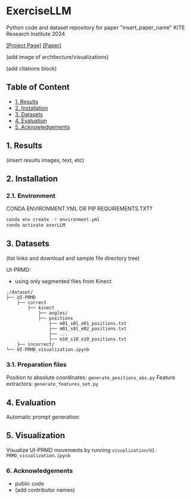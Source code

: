 # ExerciseLLM
Python code and dataset repository for paper "insert_paper_name"
KITE Research Institute 2024

[[Project Page]](insert_link) [[Paper]](insert_link) 


(add image of architecture/visualizations)

(add citations block)


## Table of Content
* [1. Results](#1-results)
* [2. Installation](#2-installation)
* [3. Datasets](#3-datasets)
* [4. Evaluation](#4-evaluation)
* [5. Acknowledgements](#5-acknowledgements)


## 1. Results 
(insert results images, text, etc)
 
## 2. Installation

### 2.1. Environment
CONDA ENVIRONMENT.YML OR PIP REQUIREMENTS.TXT? 

```bash
conda env create -f environment.yml
conda activate exerLLM
```


## 3. Datasets
(list links and download and sample file directory tree)

UI-PRMD: 
- using only segmented files from Kinect

```
./dataset/
├── UI-PRMD
    ├── correct
        ├── kinect
            ├── angles/
            ├── positions
                ├── m01_s01_e01_positions.txt
                ├── m01_s01_e02_positions.txt
                ├── ...
                ├── m10_s10_e10_positions.txt
    ├── incorrect/
└── UI-PRMD_visualization.ipynb
```

### 3.1. Preparation files
Position to absolute coordinates: `generate_positions_abs.py`
Feature extractors: `generate_features_set.py`

## 4. Evaluation 
Automatic prompt generation:



## 5. Visualization
Visualize UI-PRMD movements by running `visualization/UI-PRMD_visualization.ipynb`

### 6. Acknowledgements

* public code 
* (add contributor names)
